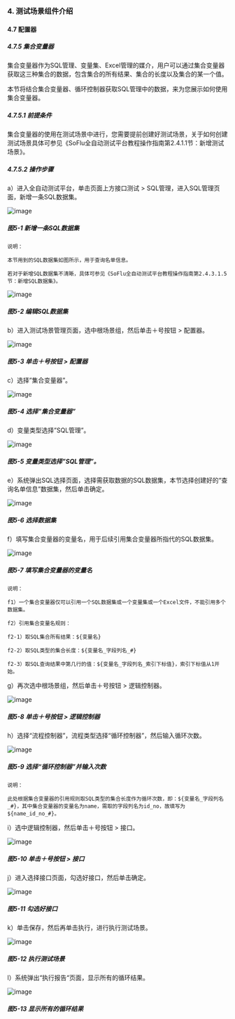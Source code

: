 ### 4. 测试场景组件介绍

#### 4.7 配置器

##### 4.7.5 集合变量器

集合变量器作为SQL管理、变量集、Excel管理的媒介，用户可以通过集合变量器获取这三种集合的数据，包含集合的所有结果、集合的长度以及集合的某一个值。

本节将结合集合变量器、循环控制器获取SQL管理中的数据，来为您展示如何使用集合变量器。

##### 4.7.5.1 前提条件

集合变量器的使用在测试场景中进行，您需要提前创建好测试场景，关于如何创建测试场景具体可参见《SoFlu全自动测试平台教程操作指南第2.4.1.1节：新增测试场景》。

##### 4.7.5.2 操作步骤

a）进入全自动测试平台，单击页面上方接口测试 > SQL管理，进入SQL管理页面，新增一条SQL数据集。

![image](https://user-images.githubusercontent.com/79617492/194693665-57e78e7f-0649-4127-98e8-12be43ad7b04.png)

##### 图5-1 新增一条SQL数据集

```
说明：

本节用到的SQL数据集如图所示，用于查询名单信息。

若对于新增SQL数据集不清晰，具体可参见《SoFlu全自动测试平台教程操作指南第2.4.3.1.5节：新增SQL数据集》。
```

![image](https://user-images.githubusercontent.com/79617492/194693677-33771736-143a-4762-a13c-141e16cffa61.png)

##### 图5-2 编辑SQL数据集

b）进入测试场景管理页面，选中根场景组，然后单击＋号按钮 > 配置器。

![image](https://user-images.githubusercontent.com/79617492/194693689-273a8587-4d6c-4f9d-9f26-bf2859326b28.png)

##### 图5-3 单击＋号按钮 > 配置器

c）选择”集合变量器”。

![image](https://user-images.githubusercontent.com/79617492/194693695-552770ab-5f7f-4935-b555-c6d0a842eb15.png)

##### 图5-4 选择”集合变量器”

d）变量类型选择”SQL管理”。

![image](https://user-images.githubusercontent.com/79617492/194693698-52d31e06-b424-4a65-a065-51a6b566f6c4.png)

##### 图5-5 变量类型选择”SQL管理”。

e）系统弹出SQL选择页面，选择需获取数据的SQL数据集，本节选择创建好的“查询名单信息”数据集，然后单击确定。

![image](https://user-images.githubusercontent.com/79617492/194693708-7a5521d6-107e-44b7-9a1a-ad5041c77547.png)

##### 图5-6 选择数据集

f）填写集合变量器的变量名，用于后续引用集合变量器所指代的SQL数据集。

![image](https://user-images.githubusercontent.com/79617492/194693725-06e151d7-f391-44af-b6cf-808364b64318.png)

##### 图5-7 填写集合变量器的变量名

```
说明：

f1）一个集合变量器仅可以引用一个SQL数据集或一个变量集或一个Excel文件，不能引用多个数据集。

f2）引用集合变量名规则：

f2-1）取SQL集合所有结果：${变量名}

f2-2）取SQL类型的集合长度：${变量名_字段列名_#}

f2-3）取SQL查询结果中第几行的值：${变量名_字段列名_索引下标值}，索引下标值从1开始。
```

g）再次选中根场景组，然后单击＋号按钮 > 逻辑控制器。

![image](https://user-images.githubusercontent.com/79617492/194693729-7722f563-5e0f-4f10-8d92-c625a0b50205.png)

##### 图5-8 单击＋号按钮 > 逻辑控制器

h）选择“流程控制器”，流程类型选择“循环控制器”，然后输入循环次数。

![image](https://user-images.githubusercontent.com/79617492/194693733-c82c2719-7f75-45f8-b875-1d703252c7d7.png)

##### 图5-9 选择“循环控制器”并输入次数

```
说明：

此处根据集合变量器的引用规则取SQL类型的集合长度作为循环次数，即：${变量名_字段列名_#}，其中集合变量器的变量名为name，需取的字段列名为id_no，故填写为${name_id_no_#}。
```

i）选中逻辑控制器，然后单击＋号按钮 > 接口。

![image](https://user-images.githubusercontent.com/79617492/194693747-314556c1-d662-43e2-a03c-f28039ab5c15.png)

##### 图5-10 单击＋号按钮 > 接口

j）进入选择接口页面，勾选好接口，然后单击确定。

![image](https://user-images.githubusercontent.com/79617492/194693862-7148add6-f0c2-4b8c-8b8d-f91b822061ac.png)

##### 图5-11 勾选好接口

k）单击保存，然后再单击执行，进行执行测试场景。

![image](https://user-images.githubusercontent.com/79617492/194693880-8cac00a3-a213-4fb0-a822-486f89d00e5f.png)

##### 图5-12 执行测试场景

l）系统弹出“执行报告“页面，显示所有的循环结果。

![image](https://user-images.githubusercontent.com/79617492/194693894-255959e8-b5de-427f-8149-c3be57a63bbc.png)

##### 图5-13 显示所有的循环结果
